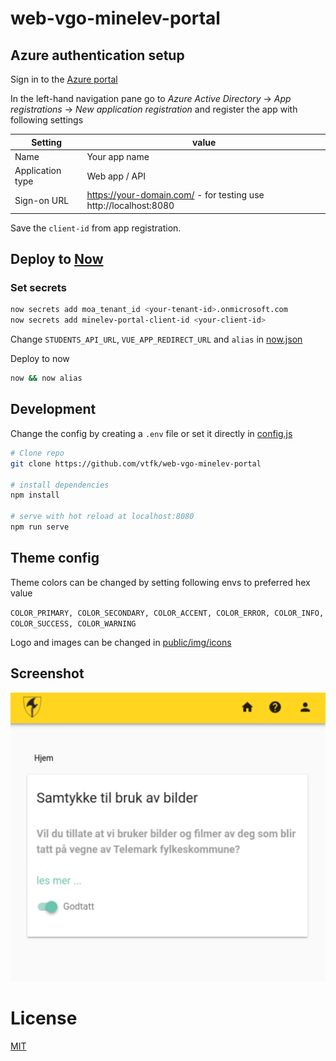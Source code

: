 # web-vgo-minelev-portal

## Azure authentication setup

Sign in to the [Azure portal](https://portal.azure.com/)

In the left-hand navigation pane go to *Azure Active Directory* -> *App registrations* -> *New application registration* and register the app with following settings

| Setting | value |
| ------- | ----- |
| Name    | Your app name |
| Application type | Web app / API |
| Sign-on URL | https://your-domain.com/ - for testing use http://localhost:8080 |

Save the `client-id` from app registration.

## Deploy to [Now](https://zeit.co/now)

### Set secrets

```sh
now secrets add moa_tenant_id <your-tenant-id>.onmicrosoft.com
now secrets add minelev-portal-client-id <your-client-id>
```

Change `STUDENTS_API_URL`, `VUE_APP_REDIRECT_URL` and `alias` in [now.json](now.json)

Deploy to now
```sh
now && now alias
```

## Development

Change the config by creating a `.env` file or set it directly in [config.js](config.js)

``` bash
# Clone repo
git clone https://github.com/vtfk/web-vgo-minelev-portal

# install dependencies
npm install

# serve with hot reload at localhost:8080
npm run serve
```

## Theme config

Theme colors can be changed by setting following envs to preferred hex value

`COLOR_PRIMARY, COLOR_SECONDARY, COLOR_ACCENT, COLOR_ERROR, COLOR_INFO,
COLOR_SUCCESS, COLOR_WARNING`

Logo and images can be changed in [public/img/icons](public/img/icons)

## Screenshot

![Screenshot](screenshot.png "Screenshot")

# License

[MIT](LICENSE)
